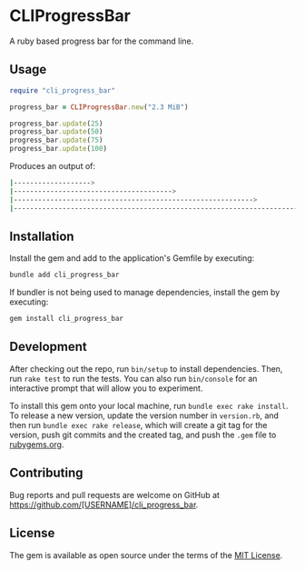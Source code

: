 # CLIProgressBar

A ruby based progress bar for the command line.

## Usage

```ruby
require "cli_progress_bar"

progress_bar = CLIProgressBar.new("2.3 MiB")

progress_bar.update(25)
progress_bar.update(50)
progress_bar.update(75)
progress_bar.update(100)
```

Produces an output of:

```sh
|------------------->                                                            |  25% of 2.3 MiB
|--------------------------------------->                                        |  50% of 2.3 MiB
|----------------------------------------------------------->                    |  75% of 2.3 MiB
|------------------------------------------------------------------------------->|  100% of 2.3 MiB
```

## Installation

Install the gem and add to the application's Gemfile by executing:

```bash
bundle add cli_progress_bar
```

If bundler is not being used to manage dependencies, install the gem by executing:

```bash
gem install cli_progress_bar
```

## Development

After checking out the repo, run `bin/setup` to install dependencies. Then, run `rake test` to run the tests. You can also run `bin/console` for an interactive prompt that will allow you to experiment.

To install this gem onto your local machine, run `bundle exec rake install`. To release a new version, update the version number in `version.rb`, and then run `bundle exec rake release`, which will create a git tag for the version, push git commits and the created tag, and push the `.gem` file to [rubygems.org](https://rubygems.org).

## Contributing

Bug reports and pull requests are welcome on GitHub at https://github.com/[USERNAME]/cli_progress_bar.

## License

The gem is available as open source under the terms of the [MIT License](https://opensource.org/licenses/MIT).
